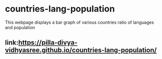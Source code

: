# countries-lang-population
This webpage displays a bar graph of various countries ratio of languages and population

## link:https://pilla-divya-vidhyasree.github.io/countries-lang-population/
